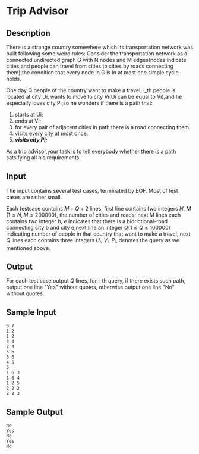 # Trip Advisor

## Description ##

There is a strange country somewhere which its transportation network was built following some weird rules: Consider the transportation network as a connected undirected graph G with N nodes and M edges(nodes indicate cities,and people can travel from cities to cities by roads connecting them),the condition that every node in G is in at most one simple cycle holds.

One day Q people of the country want to make a travel, i_th people is located at city Ui, wants to move to city Vi(Ui can be equal to Vi),and he especially loves city Pi,so he wonders if there is a path that:

1) starts at Ui;
2) ends at Vi;
3) for every pair of adjacent cities in path,there is a road connecting them.
4) visits every city at most once.
5) ***visits city Pi;***

As a trip advisor,your task is to tell everybody whether there is a path satsifying all his requirements.

## Input ##
The input contains several test cases, terminated by EOF. Most of test cases are rather small.

Each testcase contains $M + Q + 2$ lines, first line contains two integers $N$, $M$ ($1 \leq N, M \leq 200000$),
the number of cities and roads; next $M$ lines each contains two integer $b$, $e$ indicates that there is a bidrictional-road connecting city b and city e;next line an integer $Q$($1 \leq Q \leq 100000$) indicating number of people in that country that want to make a travel, next $Q$ lines each contains three integers $U_i$, $V_i$, $P_i$, denotes the query as we mentioned above.

## Output ##

For each test case output $Q$ lines, for i-th query, if there exists such path, output one line "Yes" without quotes, otherwise output one line "No" without quotes.

## Sample Input ##

	6 7
	1 2
	1 2
	3 4
	2 4
	5 6
	5 6
	4 5
	5
	1 6 3
	1 6 4
	1 2 5
	2 2 2
	2 2 3

## Sample Output ##

	No
	Yes
	No
	Yes
	No
